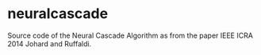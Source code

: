 neuralcascade
=============

Source code of the Neural Cascade Algorithm as from the paper IEEE ICRA 2014 Johard and Ruffaldi.
